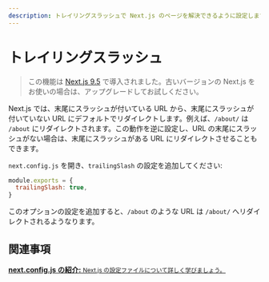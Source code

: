 ```yaml
---
description: トレイリングスラッシュで Next.js のページを解決できるように設定します。
---
```


# トレイリングスラッシュ

> この機能は [Next.js 9.5](https://nextjs.org/blog/next-9-5) で導入されました。古いバージョンの Next.js をお使いの場合は、アップグレードしてお試しください。

Next.js では、末尾にスラッシュが付いている URL から、末尾にスラッシュが付いていない URL にデフォルトでリダイレクトします。例えば、`/about/` は `/about` にリダイレクトされます。この動作を逆に設定し、URL の末尾にスラッシュがない場合は、末尾にスラッシュがある URL にリダイレクトさせることもできます。

`next.config.js` を開き、`trailingSlash` の設定を追加してください:

```js
module.exports = {
  trailingSlash: true,
}
```

このオプションの設定を追加すると、`/about` のような URL は `/about/` へリダイレクトされるようなります。


## 関連事項

<div class="card">
  <a href="/docs/api-reference/next.config.js/introduction.md">
    <b>next.config.js の紹介:</b>
    <small>Next.js の設定ファイルについて詳しく学びましょう。</small>
  </a>
</div>
